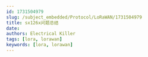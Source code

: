 ```yaml
---
id: 1731504979
slug: /subject_embedded/Protocol/LoRaWAN/1731504979
title: sx126x问题总结
date: 
authors: Electrical Killer
tags: [lora, lorawan]
keywords: [lora, lorawan]
---
```



